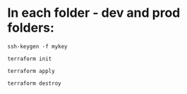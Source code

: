# In each folder - dev and prod folders:

`ssh-keygen -f mykey`

`terraform init`

`terraform apply`

`terraform destroy`
